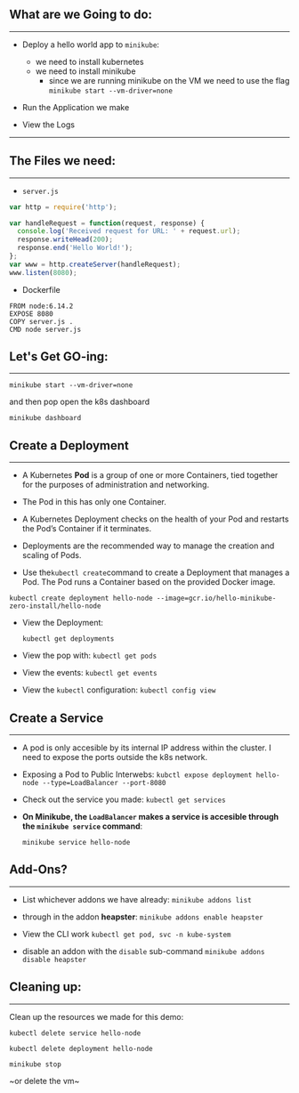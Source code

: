 ## What are we Going to do:
----
* Deploy a hello world app to `minikube`:
	* we need to install kubernetes
	* we need to install minikube
		* since we are running minikube on the VM we need to use the flag `minikube start --vm-driver=none`

* Run the Application we make
* View the Logs

-----

## The Files we need:
----
* `server.js` 

```javascript
var http = require('http');

var handleRequest = function(request, response) {
  console.log('Received request for URL: ' + request.url);
  response.writeHead(200);
  response.end('Hello World!');
};
var www = http.createServer(handleRequest);
www.listen(8080);
```

* Dockerfile
```text
FROM node:6.14.2
EXPOSE 8080
COPY server.js .
CMD node server.js
```


## Let's Get GO-ing:
-----
`minikube start --vm-driver=none`

 and then pop open the k8s dashboard

`minikube dashboard` 


## Create a Deployment
---
* A Kubernetes **Pod** is a group of one or more Containers, tied together for the purposes of administration and networking. 

* The Pod in this has only one Container. 
* A Kubernetes Deployment checks on the health of your Pod and restarts the Pod’s Container if it terminates. 
* Deployments are the recommended way to manage the creation and scaling of Pods.

* Use the`kubectl create`command to create a Deployment that manages a Pod. The Pod runs a Container based on the provided Docker image.

`kubectl create deployment hello-node --image=gcr.io/hello-minikube-zero-install/hello-node`

* View the Deployment:

    `kubectl get deployments`

* View the pop with:
	`kubectl get pods`
* View the events:
	`kubectl get events`
* View the `kubectl` configuration:
	`kubectl config view`

## Create a Service
----
* A pod is only accesible by its internal IP address within the cluster. I need to expose the ports outside the k8s network. 

* Exposing a Pod to Public Interwebs:
	`kubctl expose deployment hello-node --type=LoadBalancer --port-8080`

* Check out the service you made:
	`kubectl get services`

* **On Minikube, the `LoadBalancer` makes a service is accesible through the `minikube service` command**:
	
	`minikube service hello-node` 

## Add-Ons?
----
* List whichever addons we have already:
`minikube addons list`

* through in the addon **heapster**:
`minikube addons enable heapster`

* View the CLI work
`kubectl get pod, svc -n kube-system`

* disable an addon with the `disable` sub-command
`minikube addons disable heapster`

## Cleaning up:
-----
Clean up the resources we made for this demo: 

`kubectl delete service hello-node`


`kubectl delete deployment hello-node`

`minikube stop`

~or delete the vm~
